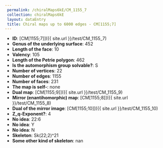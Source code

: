 ```yaml
--- 
 permalink: /chiralMaps6kE/CM_1155_7 
 collection: chiralMaps6kE
 layout: dataEntry
 title: Chiral maps up to 6000 edges - CM[1155;7]
---
```


- **ID**: [CM[1155;7]]({{ site.url }}/test/CM_1155_7)
- **Genus of the underlying surface**: 452
- **Length of the face**: 10
- **Valency**: 105
- **Length of the Petrie polygon**: 462
- **Is the automorphism group solvable?**: S
- **Number of vertices**: 22
- **Number of edges**: 1155
- **Number of faces**: 231
- **The map is self-**: none
- **Dual map**: [CM[1155;9]]({{ site.url }}/test/CM_1155_9)
- **Mirror (enantihomorphic) map**: [CM[1155;8]]({{ site.url }}/test/CM_1155_8)
- **Dual of the mirror image**: [CM[1155;10]]({{ site.url }}/test/CM_1155_10)
- **Z_q-Exponent?**: 4
- **No idea**:  22:6
- **No idea**: Y
- **No idea**: N
- **Skeleton**: Sk(22;2)^21
- **Some other kind of skeleton**: nan
